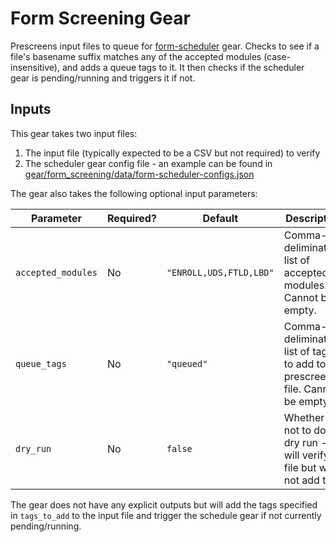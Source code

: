 # Form Screening Gear

Prescreens input files to queue for [form-scheduler](../form_scheduler/index.md) gear. Checks to see if a file's basename suffix matches any of the accepted modules (case-insensitive), and adds a queue tags to it. It then checks if the scheduler gear is pending/running and triggers it if not.

## Inputs

This gear takes two input files:

1. The input file (typically expected to be a CSV but not required) to verify
2. The scheduler gear config file - an example can be found in [gear/form_screening/data/form-scheduler-configs.json](../../gear/form_screening/data/form-scheduler-configs.json)

The gear also takes the following optional input parameters:

| Parameter | Required? | Default | Description |
| --------- | --------- | ------- | ----------- |
| `accepted_modules` | No | `"ENROLL,UDS,FTLD,LBD"` | Comma-deliminated list of accepted modules. Cannot be empty. |
| `queue_tags` | No | `"queued"` | Comma-deliminated list of tags to add to the prescreened file. Cannot be empty. |
| `dry_run` | No | `false` | Whether or not to do a dry run - will verify file but will not add tags |

The gear does not have any explicit outputs but will add the tags specified in `tags_to_add` to the input file and trigger the schedule gear if not currently pending/running.
